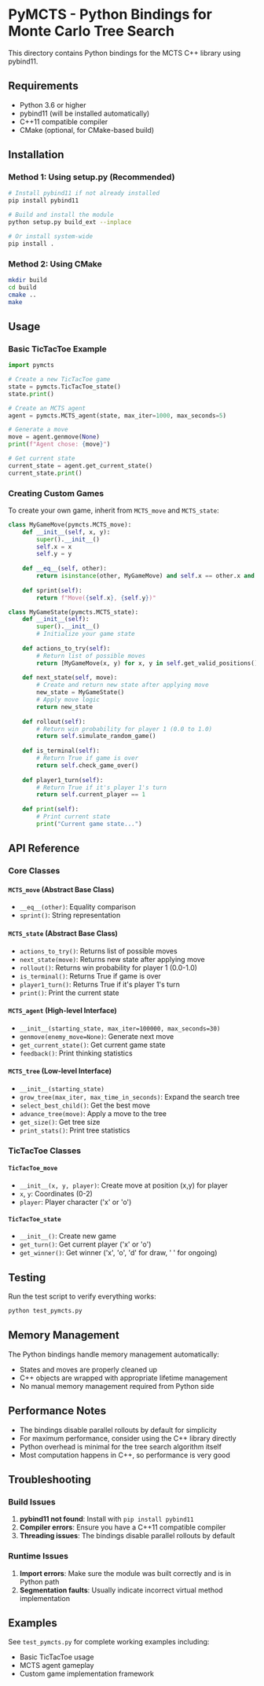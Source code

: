 # PyMCTS - Python Bindings for Monte Carlo Tree Search

This directory contains Python bindings for the MCTS C++ library using pybind11.

## Requirements

- Python 3.6 or higher
- pybind11 (will be installed automatically)
- C++11 compatible compiler
- CMake (optional, for CMake-based build)

## Installation

### Method 1: Using setup.py (Recommended)

```bash
# Install pybind11 if not already installed
pip install pybind11

# Build and install the module
python setup.py build_ext --inplace

# Or install system-wide
pip install .
```

### Method 2: Using CMake

```bash
mkdir build
cd build
cmake ..
make
```

## Usage

### Basic TicTacToe Example

```python
import pymcts

# Create a new TicTacToe game
state = pymcts.TicTacToe_state()
state.print()

# Create an MCTS agent
agent = pymcts.MCTS_agent(state, max_iter=1000, max_seconds=5)

# Generate a move
move = agent.genmove(None)
print(f"Agent chose: {move}")

# Get current state
current_state = agent.get_current_state()
current_state.print()
```

### Creating Custom Games

To create your own game, inherit from `MCTS_move` and `MCTS_state`:

```python
class MyGameMove(pymcts.MCTS_move):
    def __init__(self, x, y):
        super().__init__()
        self.x = x
        self.y = y
    
    def __eq__(self, other):
        return isinstance(other, MyGameMove) and self.x == other.x and self.y == other.y
    
    def sprint(self):
        return f"Move({self.x}, {self.y})"

class MyGameState(pymcts.MCTS_state):
    def __init__(self):
        super().__init__()
        # Initialize your game state
    
    def actions_to_try(self):
        # Return list of possible moves
        return [MyGameMove(x, y) for x, y in self.get_valid_positions()]
    
    def next_state(self, move):
        # Create and return new state after applying move
        new_state = MyGameState()
        # Apply move logic
        return new_state
    
    def rollout(self):
        # Return win probability for player 1 (0.0 to 1.0)
        return self.simulate_random_game()
    
    def is_terminal(self):
        # Return True if game is over
        return self.check_game_over()
    
    def player1_turn(self):
        # Return True if it's player 1's turn
        return self.current_player == 1
    
    def print(self):
        # Print current state
        print("Current game state...")
```

## API Reference

### Core Classes

#### `MCTS_move` (Abstract Base Class)
- `__eq__(other)`: Equality comparison
- `sprint()`: String representation

#### `MCTS_state` (Abstract Base Class)
- `actions_to_try()`: Returns list of possible moves
- `next_state(move)`: Returns new state after applying move
- `rollout()`: Returns win probability for player 1 (0.0-1.0)
- `is_terminal()`: Returns True if game is over
- `player1_turn()`: Returns True if it's player 1's turn
- `print()`: Print the current state

#### `MCTS_agent` (High-level Interface)
- `__init__(starting_state, max_iter=100000, max_seconds=30)`
- `genmove(enemy_move=None)`: Generate next move
- `get_current_state()`: Get current game state
- `feedback()`: Print thinking statistics

#### `MCTS_tree` (Low-level Interface)
- `__init__(starting_state)`
- `grow_tree(max_iter, max_time_in_seconds)`: Expand the search tree
- `select_best_child()`: Get the best move
- `advance_tree(move)`: Apply a move to the tree
- `get_size()`: Get tree size
- `print_stats()`: Print tree statistics

### TicTacToe Classes

#### `TicTacToe_move`
- `__init__(x, y, player)`: Create move at position (x,y) for player
- `x`, `y`: Coordinates (0-2)
- `player`: Player character ('x' or 'o')

#### `TicTacToe_state`
- `__init__()`: Create new game
- `get_turn()`: Get current player ('x' or 'o')
- `get_winner()`: Get winner ('x', 'o', 'd' for draw, ' ' for ongoing)

## Testing

Run the test script to verify everything works:

```bash
python test_pymcts.py
```

## Memory Management

The Python bindings handle memory management automatically:
- States and moves are properly cleaned up
- C++ objects are wrapped with appropriate lifetime management
- No manual memory management required from Python side

## Performance Notes

- The bindings disable parallel rollouts by default for simplicity
- For maximum performance, consider using the C++ library directly
- Python overhead is minimal for the tree search algorithm itself
- Most computation happens in C++, so performance is very good

## Troubleshooting

### Build Issues

1. **pybind11 not found**: Install with `pip install pybind11`
2. **Compiler errors**: Ensure you have a C++11 compatible compiler
3. **Threading issues**: The bindings disable parallel rollouts by default

### Runtime Issues

1. **Import errors**: Make sure the module was built correctly and is in Python path
2. **Segmentation faults**: Usually indicate incorrect virtual method implementation

## Examples

See `test_pymcts.py` for complete working examples including:
- Basic TicTacToe usage
- MCTS agent gameplay
- Custom game implementation framework